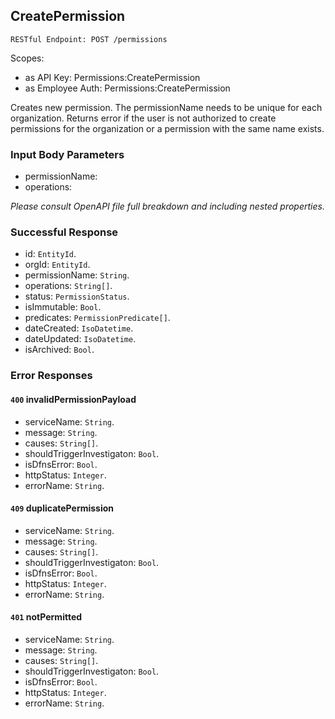 
## CreatePermission
`RESTful Endpoint: POST /permissions`

Scopes:
 * as API Key: Permissions:CreatePermission
 * as Employee Auth: Permissions:CreatePermission

Creates new permission. The permissionName needs to be unique for each organization. Returns error if the user is not authorized to create permissions for the organization or a permission with the same name exists.

### Input Body Parameters
* permissionName: 
* operations: 

_Please consult OpenAPI file full breakdown and including nested properties._
### Successful Response
* id: `EntityId`. 
* orgId: `EntityId`. 
* permissionName: `String`. 
* operations: `String[]`. 
* status: `PermissionStatus`. 
* isImmutable: `Bool`. 
* predicates: `PermissionPredicate[]`. 
* dateCreated: `IsoDatetime`. 
* dateUpdated: `IsoDatetime`. 
* isArchived: `Bool`.
### Error Responses
#### `400` **invalidPermissionPayload** 

* serviceName: `String`. 
* message: `String`. 
* causes: `String[]`. 
* shouldTriggerInvestigaton: `Bool`. 
* isDfnsError: `Bool`. 
* httpStatus: `Integer`. 
* errorName: `String`. 

#### `409` **duplicatePermission** 

* serviceName: `String`. 
* message: `String`. 
* causes: `String[]`. 
* shouldTriggerInvestigaton: `Bool`. 
* isDfnsError: `Bool`. 
* httpStatus: `Integer`. 
* errorName: `String`. 

#### `401` **notPermitted** 

* serviceName: `String`. 
* message: `String`. 
* causes: `String[]`. 
* shouldTriggerInvestigaton: `Bool`. 
* isDfnsError: `Bool`. 
* httpStatus: `Integer`. 
* errorName: `String`.


